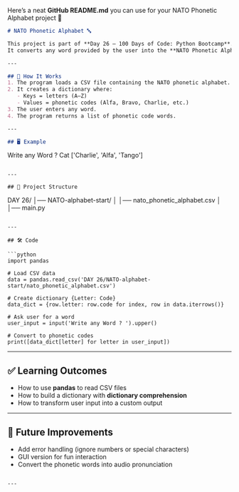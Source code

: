 Here’s a neat **GitHub README.md** you can use for your NATO Phonetic Alphabet project 🚀

```markdown
# NATO Phonetic Alphabet 🔤

This project is part of **Day 26 – 100 Days of Code: Python Bootcamp**.  
It converts any word provided by the user into the **NATO Phonetic Alphabet**.

---

## 📌 How It Works
1. The program loads a CSV file containing the NATO phonetic alphabet.
2. It creates a dictionary where:
   - Keys = letters (A–Z)  
   - Values = phonetic codes (Alfa, Bravo, Charlie, etc.)
3. The user enters any word.
4. The program returns a list of phonetic code words.

---

## 🖥️ Example

```

Write any Word ? Cat
\['Charlie', 'Alfa', 'Tango']

```

---

## 📂 Project Structure
```

DAY 26/
│── NATO-alphabet-start/
│   │── nato\_phonetic\_alphabet.csv
│   │── main.py

````

---

## 🛠️ Code

```python
import pandas

# Load CSV data
data = pandas.read_csv('DAY 26/NATO-alphabet-start/nato_phonetic_alphabet.csv')

# Create dictionary {Letter: Code}
data_dict = {row.letter: row.code for index, row in data.iterrows()}

# Ask user for a word
user_input = input('Write any Word ? ').upper()

# Convert to phonetic codes
print([data_dict[letter] for letter in user_input])
````

---

## ✅ Learning Outcomes

* How to use **pandas** to read CSV files
* How to build a dictionary with **dictionary comprehension**
* How to transform user input into a custom output

---

## 🚀 Future Improvements

* Add error handling (ignore numbers or special characters)
* GUI version for fun interaction
* Convert the phonetic words into audio pronunciation

```

---
